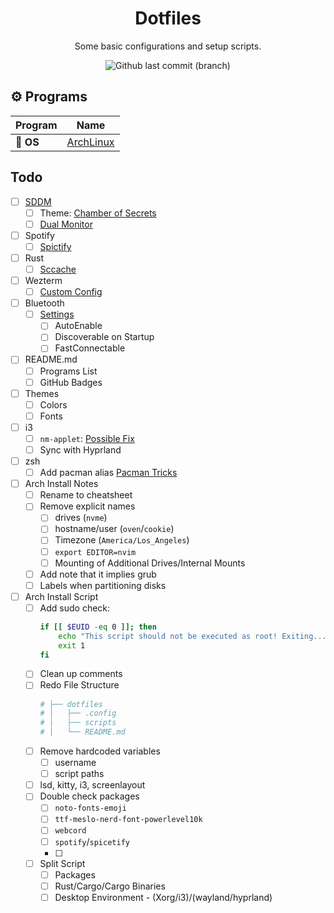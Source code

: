 <h1 align="center">
    Dotfiles
 </h1>

<p align="center">
    Some basic configurations and setup scripts.
</p>
<p align="center">
<img alt="Github last commit (branch)" src="https://img.shields.io/github/last-commit/Bui-Christopher/dotfiles/main?color=2ea043&labelColor=202328&label=Last Update%3F&style=for-the-badge">
</p>

## :gear: Programs

| Program                                | Name                                                                                            |
| -------------------------------------- | ----------------------------------------------------------------------------------------------- |
| :penguin: **OS**                       | [ArchLinux](https://wiki.archlinux.org/)                                                        |

<!-- Operating System -->
<!-- Window Manager -->
<!-- Compositor -->
<!-- Bar -->
<!-- Notifications -->
<!-- Application Launcher -->
<!-- Shell -->
<!-- Terminal Emulator -->
<!-- Music -->
<!-- Editor -->
<!-- Fonts -->
<!-- Icons -->
<!-- Spotify/cava1 -->
<!-- System Monitor -->
<!-- Swaync -->
<!-- sddm -->

## Todo
- [ ] [SDDM](https://github.com/sddm/sddm)
    - [ ] Theme: [Chamber of Secrets](https://github.com/Carmoruda/sddm-hogwarts-themes)
    - [ ] [Dual Monitor](https://blog.victormendonca.com/2018/06/29/how-to-fix-sddm-on-multiple-screens/)
- [ ] Spotify
    - [ ] [Spictify](https://github.com/spicetify/spicetify-cli)
- [ ] Rust
    - [ ] [Sccache](https://wiki.archlinux.org/title/rust#sccache)
- [ ] Wezterm
    - [ ] [Custom Config](https://wezfurlong.org/wezterm/config/files.html)
- [ ] Bluetooth
    - [ ] [Settings](https://wiki.archlinux.org/title/bluetooth#Default_adapter_power_state)
        - [ ] AutoEnable
        - [ ] Discoverable on Startup
        - [ ] FastConnectable
- [ ] README.md
    - [ ] Programs List
    - [ ] GitHub Badges
- [ ] Themes
    - [ ] Colors
    - [ ] Fonts
- [ ] i3
    - [ ] `nm-applet`: [Possible Fix](https://github.com/polybar/polybar/issues/1355)
    - [ ] Sync with Hyprland
- [ ] zsh
    - [ ] Add pacman alias [Pacman Tricks](https://wiki.archlinux.org/title/Pacman/Tips_and_tricks)
- [ ] Arch Install Notes
    - [ ] Rename to cheatsheet
    - [ ] Remove explicit names
        - [ ] drives (`nvme`)
        - [ ] hostname/user (`oven`/`cookie`)
        - [ ] Timezone (`America/Los_Angeles`)
        - [ ] `export EDITOR=nvim`
        - [ ] Mounting of Additional Drives/Internal Mounts
    - [ ] Add note that it implies grub
    - [ ] Labels when partitioning disks
- [ ] Arch Install Script
    - [ ] Add sudo check:
      ```bash
      if [[ $EUID -eq 0 ]]; then
          echo "This script should not be executed as root! Exiting......."
          exit 1
      fi
      ```
    - [ ] Clean up comments
    - [ ] Redo File Structure
      ```bash
      # ├── dotfiles
      # │   ├── .config
      # │   ├── scripts
      # │   └── README.md
      ```
    - [ ] Remove hardcoded variables
        - [ ] username
        - [ ] script paths
    - [ ] lsd, kitty, i3, screenlayout
    - [ ] Double check packages
        - [ ] `noto-fonts-emoji`
        - [ ] `ttf-meslo-nerd-font-powerlevel10k`
        - [ ] `webcord`
        - [ ] `spotify`/`spicetify`
        - [ ]
    - [ ] Split Script
        - [ ] Packages
        - [ ] Rust/Cargo/Cargo Binaries
        - [ ] Desktop Environment - (Xorg/i3)/(wayland/hyprland)
